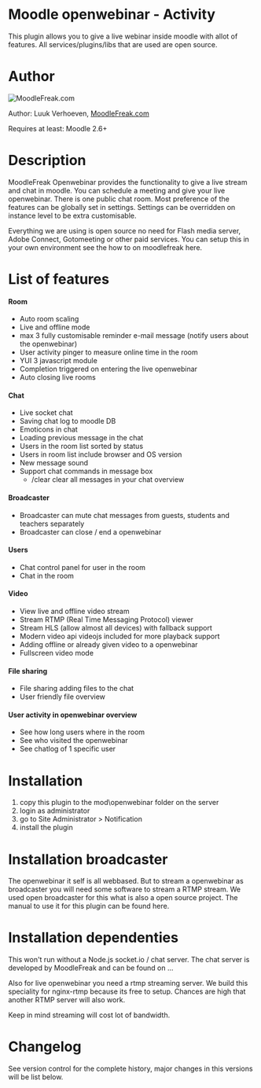 Moodle openwebinar - Activity
====================
This plugin allows you to give a live webinar inside moodle with allot of features. All services/plugins/libs that are used are open source. 

Author
====================
![MoodleFreak.com](http://moodlefreak.com/logo_small.png)

Author: Luuk Verhoeven, [MoodleFreak.com](http://www.moodlefreak.com/)

Requires at least: Moodle 2.6+

Description
====================
MoodleFreak Openwebinar provides the functionality to give a live stream and chat in moodle. You can schedule a meeting and give your live openwebinar. There is one public chat room.
Most preference of the features can be globally set in settings. Settings can be overridden on instance level to be extra customisable. 

Everything we are using is open source no need for Flash media server, Adobe Connect, Gotomeeting or other paid services. You can setup this in your own environment see the how to on moodlefreak here. 

List of features
====================

#### Room
  - Auto room scaling
  - Live and offline mode 
  - max 3 fully customisable reminder e-mail message (notify users about the openwebinar)
  - User activity pinger to measure online time in the room
  - YUI 3 javascript module
  - Completion triggered on entering the live openwebinar
  - Auto closing live rooms
  
#### Chat
  - Live socket chat
  - Saving chat log to moodle DB
  - Emoticons in chat
  - Loading previous message in the chat
  - Users in the room list sorted by status
  - Users in room list include browser and OS version
  - New message sound
  - Support chat commands in message box 
    - /clear  clear all messages in your chat overview

#### Broadcaster
  - Broadcaster can mute chat messages from guests, students and teachers separately
  - Broadcaster can close / end a openwebinar

#### Users
  - Chat control panel for user in the room
  - Chat in the room

#### Video
  - View live and offline video stream
  - Stream RTMP (Real Time Messaging Protocol) viewer
  - Stream HLS (allow almost all devices) with fallback support
  - Modern video api videojs included for more playback support
  - Adding offline or already given video to a openwebinar
  - Fullscreen video mode

#### File sharing
  - File sharing adding files to the chat
  - User friendly file overview

#### User activity in openwebinar overview
  - See how long users where in the room
  - See who visited the openwebinar
  - See chatlog of 1 specific user

Installation
====================
1.  copy this plugin to the mod\openwebinar folder on the server
2.  login as administrator
3.  go to Site Administrator > Notification
4.  install the plugin

Installation broadcaster
====================
The openwebinar it self is all webbased. But to stream a openwebinar as broadcaster you will need some software to stream a RTMP stream. 
We used open broadcaster for this what is also a open source project. The manual to use it for this plugin can be found here.

Installation dependenties
====================
This won't run without a Node.js socket.io / chat server. The chat server is developed by MoodleFreak and can be found on ...

Also for live openwebinar you need a rtmp streaming server. We build this speciality for nginx-rtmp because its free to setup. Chances are high that another RTMP server will also work. 

Keep in mind streaming will cost lot of bandwidth. 

Changelog
====================

See version control for the complete history, major changes in this versions will be list below.